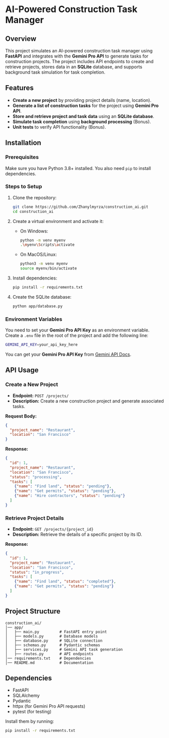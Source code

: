 
# AI-Powered Construction Task Manager

## Overview

This project simulates an AI-powered construction task manager using **FastAPI** and integrates with the **Gemini Pro API** to generate tasks for construction projects. The project includes API endpoints to create and retrieve projects, stores data in an **SQLite** database, and supports background task simulation for task completion.

## Features

- **Create a new project** by providing project details (name, location).
- **Generate a list of construction tasks** for the project using **Gemini Pro API**.
- **Store and retrieve project and task data** using an **SQLite database**.
- **Simulate task completion** using **background processing** (Bonus).
- **Unit tests** to verify API functionality (Bonus).

## Installation

### Prerequisites

Make sure you have Python 3.8+ installed. You also need `pip` to install dependencies.

### Steps to Setup

1. Clone the repository:
   ```bash
   git clone https://github.com/Zhanylmyrza/construction_ai.git
   cd construction_ai
   ```

2. Create a virtual environment and activate it:

   - On Windows:
     ```bash
     python -m venv myenv
     .\myenv\Scripts\activate
     ```
   - On MacOS/Linux:
     ```bash
     python3 -m venv myenv
     source myenv/bin/activate
     ```

3. Install dependencies:
   
   ```bash
   pip install -r requirements.txt
   ```

5. Create the SQLite database:
   ```bash
   python app/database.py
   ```

### Environment Variables

You need to set your **Gemini Pro API Key** as an environment variable. Create a `.env` file in the root of the project and add the following line:

```bash
GEMINI_API_KEY=your_api_key_here
```

You can get your **Gemini Pro API Key** from [Gemini API Docs](https://ai.google.dev/gemini-api/docs).

## API Usage

### Create a New Project

- **Endpoint:** `POST /projects/`
- **Description:** Create a new construction project and generate associated tasks.

**Request Body:**
```json
{
  "project_name": "Restaurant",
  "location": "San Francisco"
}
```

**Response:**
```json
{
  "id": 1,
  "project_name": "Restaurant",
  "location": "San Francisco",
  "status": "processing",
  "tasks": [
    {"name": "Find land", "status": "pending"},
    {"name": "Get permits", "status": "pending"},
    {"name": "Hire contractors", "status": "pending"}
  ]
}
```

### Retrieve Project Details

- **Endpoint:** `GET /projects/{project_id}`
- **Description:** Retrieve the details of a specific project by its ID.

**Response:**
```json
{
  "id": 1,
  "project_name": "Restaurant",
  "location": "San Francisco",
  "status": "in_progress",
  "tasks": [
    {"name": "Find land", "status": "completed"},
    {"name": "Get permits", "status": "pending"}
  ]
}
```



## Project Structure

```plaintext
construction_ai/
│── app/
│   ├── main.py         # FastAPI entry point
│   ├── models.py       # Database models
│   ├── database.py     # SQLite connection
│   ├── schemas.py      # Pydantic schemas
│   ├── services.py     # Gemini API task generation
│   ├── routes.py       # API endpoints
│── requirements.txt    # Dependencies
│── README.md           # Documentation
```

## Dependencies

- FastAPI
- SQLAlchemy
- Pydantic
- httpx (for Gemini Pro API requests)
- pytest (for testing)

Install them by running:

```bash
pip install -r requirements.txt
```

